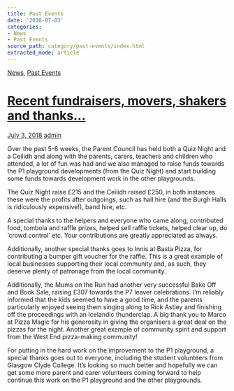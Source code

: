 ```yaml
---
title: Past Events
date: '2018-07-03'
categories:
- News
- Past Events
source_path: category/past-events/index.html
extracted_mode: article
---
```

[News](/news/), [Past Events](category/past-events/)

# [Recent fundraisers, movers, shakers and thanks…](/news/recent-fundraisers-movers-shakers-and-thanks/)

[July 3, 2018](/news/recent-fundraisers-movers-shakers-and-thanks/) [admin](author/admin/)

Over the past 5-6 weeks, the Parent Council has held both a Quiz Night and a Ceilidh and along with the parents, carers, teachers and children who attended, a lot of fun was had and we also managed to raise funds towards the P1 playground developments (from the Quiz Night) and start building some funds towards development work in the other playgrounds.

The Quiz Night raise £215 and the Ceilidh raised £250, in both instances these were the profits after outgoings, such as hall hire (and the Burgh Halls is ridiculously expensive!), band hire, etc.

A special thanks to the helpers and everyone who came along, contributed food, tombola and raffle prizes, helped sell raffle tickets, helped clear up, do ‘crowd control’ etc. Your contributions are greatly appreciated as always.

Additionally, another special thanks goes to Innis at Basta Pizza, for contributing a bumper gift voucher for the raffle. This is a great example of local businesses supporting their local community and, as such, they deserve plenty of patronage from the local community.

Additionally, the Mums on the Run had another very successful Bake Off and Book Sale, raising £307 towards the P7 leaver celebrations. I’m reliably informed that the kids seemed to have a good time, and the parents particularly enjoyed seeing them singing along to Rick Astley and finishing off the proceedings with an Icelandic thunderclap. A big thank you to Marco at Pizza Magic for his generosity in giving the organisers a great deal on the pizzas for the night. Another great example of community spirit and support from the West End pizza-making community!

For putting in the hard work on the improvement to the P1 playground, a special thanks goes out to everyone, including the student volunteers from Glasgow Clyde College. It’s looking so much better and hopefully we can get some more parent and carer volunteers coming forward to help continue this work on the P1 playground and the other playgrounds.
